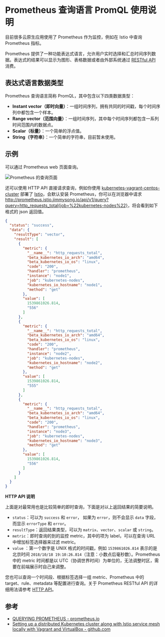 # Prometheus 查询语言 PromQL 使用说明

目前很多云原生应用使用了 Prometheus 作为监控，例如在 Istio 中查询 Prometheus 指标。

Prometheus 提供了一种功能表达式语言，允许用户实时选择和汇总时间序列数据。表达式的结果可以显示为图形、表格数据或者由外部系统通过 [RESTful API](https://prometheus.io/docs/prometheus/latest/querying/api/) 消费。


## 表达式语言数据类型

Prometheus 查询语言简称 PromQL，其中包含以下四类数据类型：

- **Instant vector（即时向量）**：一组时间序列，拥有共同的时间戳，每个时间序列中都包含一个样本。
- **Range vector（范围向量）**：一组时间序列，其中每个时间序列都包含一系列时间范围内的数据点。
- **Scalar（标量）**：一个简单的浮点值。
- **String（字符串）**：一个简单的字符串，目前暂未使用。

## 示例

可以通过 Prometheus web 页面查询。

![Prometheus 的查询页面](https://ws2.sinaimg.cn/large/006tNbRwly1fwcl7v28rhj30xl0onadv.jpg)

还可以使用 HTTP API 直接请求查询，例如你使用 [kubernetes-vagrant-centos-cluster](https://github.com/rootsongjc/kubernetes-vagrant-centos-cluster) 部署了 [Istio](https://istio.io/zh)，会默认安装 Prometheus，你可以在浏览器中请求 <http://prometheus.istio.jimmysong.io/api/v1/query?query=http_requests_total{job=%22kubernetes-nodes%22}>，将会看到如下格式的 json 返回值。

```json
{
  "status": "success",
  "data": {
    "resultType": "vector",
    "result": [
      {
        "metric": {
          "__name__": "http_requests_total",
          "beta_kubernetes_io_arch": "amd64",
          "beta_kubernetes_io_os": "linux",
          "code": "200",
          "handler": "prometheus",
          "instance": "node1",
          "job": "kubernetes-nodes",
          "kubernetes_io_hostname": "node1",
          "method": "get"
        },
        "value": [
          1539861026.814,
          "556"
        ]
      },
      {
        "metric": {
          "__name__": "http_requests_total",
          "beta_kubernetes_io_arch": "amd64",
          "beta_kubernetes_io_os": "linux",
          "code": "200",
          "handler": "prometheus",
          "instance": "node2",
          "job": "kubernetes-nodes",
          "kubernetes_io_hostname": "node2",
          "method": "get"
        },
        "value": [
          1539861026.814,
          "555"
        ]
      },
      {
        "metric": {
          "__name__": "http_requests_total",
          "beta_kubernetes_io_arch": "amd64",
          "beta_kubernetes_io_os": "linux",
          "code": "200",
          "handler": "prometheus",
          "instance": "node3",
          "job": "kubernetes-nodes",
          "kubernetes_io_hostname": "node3",
          "method": "get"
        },
        "value": [
          1539861026.814,
          "556"
        ]
      }
    ]
  }
}
```

**HTTP API 说明**

上面是对最常用也是比较简单的即时查询，下面是对以上返回结果的简要说明。

- `status`：可以为 `success` 和 `error`， 如果为 `error`，则不会显示 `data` 字段，而显示 `errorType` 和 `error`。
- `resultType`：返回结果类型，可以为 `matrix`、`vector`、`scalar` 或 `string`。
- `metric`：即时查询的到的监控 metric，其中的项为 label，可以在查询 URL 中增加标签选择器来过滤 metric。
- `value` ：第一个数字是 UNIX 格式的时间戳，例如 `1539861026.814` 表示的是北京时间 `2018/10/18 19:10:26.814`（注意：小数点后毫秒数）。Prometheus 中的 metric 时间都是以 UTC（协调世界时间）为单位的，无法调整时区，需要在前端展示时自己来调整。

您也可以查询一个时间段、根据标签选择一组 metric、Prometheus 中的 target、rule、metadata 等配置进行查询。关于 Prometheus RESTful API 的详细用法请参考 [HTTP API](https://prometheus.io/docs/prometheus/latest/querying/api/)。

## 参考

- [QUERYING PROMETHEUS - prometheus.io](https://prometheus.io/docs/prometheus/latest/querying/basics/)
- [Setting up a distributed Kubernetes cluster along with Istio service mesh locally with Vagrant and VirtualBox - github.com](https://github.com/rootsongjc/kubernetes-vagrant-centos-cluster)